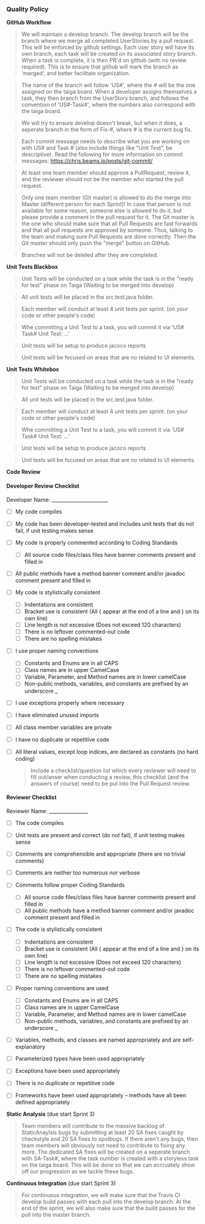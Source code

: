 ### Quality Policy

**GitHub Workflow** 
  > We will maintain a develop branch. The develop branch will be the branch where we merge all completed UserStories by a pull request. This will be enforced by github settings. Each user story will have its own branch, each task  will be created on its associated story branch. When a task is complete, it is then PR'd on github (with no review required). This is to ensure that github will mark the branch as 'merged', and better facilitate organization.

>The name of the branch will follow 'US#', where the # will be the one assigned on the taiga board. When a developer assigns themselves a task, they then branch from the UserStory branch, and follows the convention of 'US#-Task#', where the numbers also correspond with the taiga board. 

>We will try to ensure develop doesn't break, but when it does, a seperate branch in the form of Fix-#, where # is the current bug fix.

>Each commit message needs to describe what you are working on with US# and Task # (also include things like "Unit Test", be descriptive). Read the following for more information on commit messages: https://chris.beams.io/posts/git-commit/

>At least one team member should approve a PullRequest, review it, and the reviewer should not be the member who started
>the pull request.

>Only one team member (Git master) is allowed to do the merge into Master (different person for each Sprint)! In case that person is not available for some reason, someone else is allowed to do it, but please provide a comment in the pull request for it. The Git master is the one who should make sure that all Pull Requests are fast forwards and that all pull requests are approved by someone. Thus, talking to the team and making sure Pull Requests are done correctly. Then the Git master should only push the "merge" button on GitHub.

>Branches will not be deleted after they are completed.


**Unit Tests Blackbox** 
  > Unit Tests will be conducted on a task while the task is in the "ready for test" phase on Taiga (Waiting to be merged into develop)
  
  > All unit tests will be placed in the src.test.java folder.
  
  > Each member will conduct at least 4 unit tests per sprint. (on your code or other people's code)
  
  > Whe committing a Unit Test to a task, you will commit it via 'US# Task# Unit Test: ...'
  
  > Unit tests will be setup to produce jacoco reports
  
  > Unit tests will be focused on areas that are no related to UI elements.


 **Unit Tests Whitebox**
  > Unit Tests will be conducted on a task while the task is in the "ready for test" phase on Taiga (Waiting to be merged into develop)
  
  > All unit tests will be placed in the src.test.java folder.
  
  > Each member will conduct at least 4 unit tests per sprint. (on your code or other people's code)
  
  > Whe committing a Unit Test to a task, you will commit it via 'US# Task# Unit Test: ...'
  
  > Unit tests will be setup to produce jacoco reports
  
  > Unit tests will be focused on areas that are no related to UI elements.
  

**Code Review** 
  #### Developer Review Checklist
  
  Developer Name: _______________________
  
- [ ] My code compiles
- [ ] My code has been developer-tested and includes unit tests that do not fail, if unit testing makes sense
- [ ] My code is properly commented according to Coding Standards
     - [ ] All source code files/class files have banner comments present and filled in
- [ ] All public methods have a method banner comment and/or javadoc comment present and filled in
- [ ] My code is stylistically consistent
     - [ ] Indentations are consistent
     - [ ] Bracket use is consistent (All { appear at the end of a line and } on its own line)
     - [ ] Line length is not excessive (Does not exceed 120 characters)
     - [ ] There is no leftover commented-out code
     - [ ] There are no spelling mistakes
- [ ] I use proper naming conventions
     - [ ] Constants and Enums are in all CAPS
     - [ ] Class names are in upper CamelCase
     - [ ] Variable, Parameter, and Method names are in lower camelCase
     - [ ] Non-public methods, variables, and constants are prefixed by an underscore _
- [ ] I use exceptions properly where necessary
- [ ] I have eliminated unused imports
- [ ] All class member variables are private
- [ ] I have no duplicate or repetitive code
- [ ] All literal values, except loop indices, are declared as constants (no hard coding)

  > Include a checklist/question list which every reviewer will need to fill out/anser when conducting a review, this checklist (and the answers of course) need to be put into the Pull Request review.
  
#### Reviewer Checklist

Reviewer Name: ________________

- [ ] The code compiles
- [ ] Unit tests are present and correct (do not fail), if unit testing makes sense
- [ ] Comments are comprehensible and appropriate (there are no trivial comments)
- [ ] Comments are neither too numerous nor verbose
- [ ] Comments follow proper Coding Standards 
     - [ ] All source code files/class files have banner comments present and filled in
     - [ ] All public methods have a method banner comment and/or javadoc comment present and filled in
- [ ] The code is stylistically consistent
     - [ ] Indentations are consistent
     - [ ] Bracket use is consistent (All { appear at the end of a line and } on its own line)
     - [ ] Line length is not excessive (Does not exceed 120 characters)
     - [ ] There is no leftover commented-out code
     - [ ] There are no spelling mistakes
- [ ] Proper naming conventions are used
     - [ ] Constants and Enums are in all CAPS
     - [ ] Class names are in upper CamelCase
     - [ ] Variable, Parameter, and Method names are in lower camelCase
     - [ ] Non-public methods, variables, and constants are prefixed by an underscore _
- [ ] Variables, methods, and classes are named appropriately and are self-explanatory
- [ ] Parameterized types have been used appropriately
- [ ] Exceptions have been used appropriately
- [ ] There is no duplicate or repetitive code
- [ ] Frameworks have been used appropriately – methods have all been defined appropriately


**Static Analysis**  (due start Sprint 3)
  > Team members will contribute to the massive backlog of StaticAnaylsis bugs by submitting at least 20 SA fixes caught by checkstyle and 20 SA fixes to spotbugs. If there aren't any bugs, then team members will obviously not need to contribute to fixing any more. The dedicated SA fixes will be created on a seperate branch with SA-Task#, where the task number is created with a storyless task on the taiga board. This will be done so that we can accruately show off our progression as we tackle these bugs.
  
**Continuous Integration**  (due start Sprint 3)
  > For continuous integration, we will make sure that the Travis CI develop build passes with each pull into the develop branch. At the end of the sprint, we will also make sure that the build passes for the pull into the master branch.
